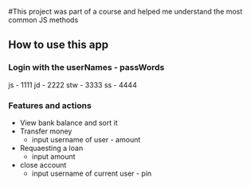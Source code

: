 #This project was part of a course and helped me understand the most common JS methods

## How to use this app

### Login with the userNames - passWords

js - 1111
jd - 2222
stw - 3333
ss - 4444

### Features and actions

- View bank balance and sort it
- Transfer money
  - input username of user - amount
- Requaesting a loan
  - input amount
- close account
  - input username of current user - pin
